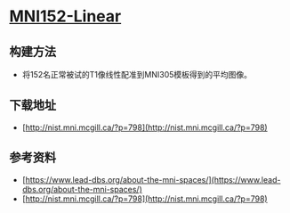# [MNI152-Linear](http://nist.mni.mcgill.ca/?p=798)

## 构建方法

* 将152名正常被试的T1像线性配准到MNI305模板得到的平均图像。

## 下载地址

*  [http://nist.mni.mcgill.ca/?p=798](http://nist.mni.mcgill.ca/?p=798)

## 参考资料

* [https://www.lead-dbs.org/about-the-mni-spaces/](https://www.lead-dbs.org/about-the-mni-spaces/)
* [http://nist.mni.mcgill.ca/?p=798](http://nist.mni.mcgill.ca/?p=798)